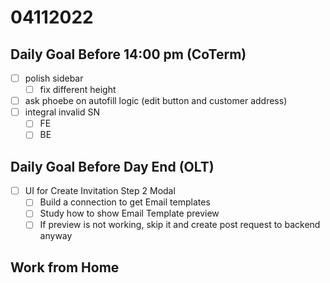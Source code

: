 # 04112022

## Daily Goal Before 14:00 pm (CoTerm)

- [ ] polish sidebar
  - [ ] fix different height

- [ ] ask phoebe on autofill logic (edit button and customer address)
- [ ] integral invalid SN
  - [ ] FE
  - [ ] BE

## Daily Goal Before Day End (OLT)

- [ ] UI for Create Invitation Step 2 Modal
  - [ ] Build a connection to get Email templates
  - [ ] Study how to show Email Template preview
  - [ ] If preview is not working, skip it and create post request to backend anyway

## Work from Home

